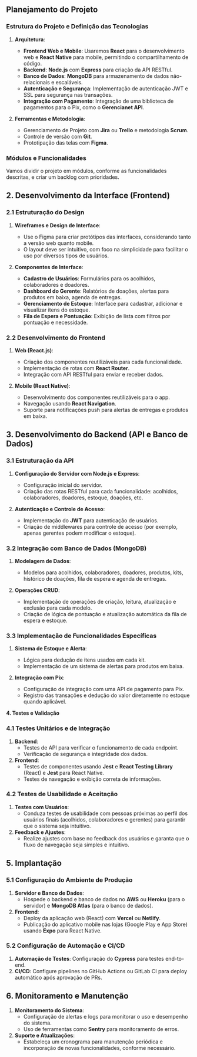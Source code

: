 ## **Planejamento do Projeto**

### **Estrutura do Projeto e Definição das Tecnologias**

1. **Arquitetura**:  
   * **Frontend Web e Mobile**: Usaremos **React** para o desenvolvimento web e **React Native** para mobile, permitindo o compartilhamento de código.  
   * **Backend**: **Node.js** com **Express** para criação da API RESTful.  
   * **Banco de Dados**: **MongoDB** para armazenamento de dados não-relacionais e escaláveis.  
   * **Autenticação e Segurança**: Implementação de autenticação JWT e SSL para segurança nas transações.  
   * **Integração com Pagamento**: Integração de uma biblioteca de pagamentos para o Pix, como o **Gerencianet API**.

2. **Ferramentas e Metodologia**:  
   * Gerenciamento de Projeto com **Jira** ou **Trello** e metodologia **Scrum**.  
   * Controle de versão com **Git**.  
   * Prototipação das telas com **Figma**.

### **Módulos e Funcionalidades**

Vamos dividir o projeto em módulos, conforme as funcionalidades descritas, e criar um backlog com prioridades.

## 

## 

## 

## 

## 

## 

## 

## 

## **2\. Desenvolvimento da Interface (Frontend)**

### **2.1 Estruturação do Design**

1. **Wireframes e Design de Interface**:  
   * Use o Figma para criar protótipos das interfaces, considerando tanto a versão web quanto mobile.  
   * O layout deve ser intuitivo, com foco na simplicidade para facilitar o uso por diversos tipos de usuários.

2. **Componentes de Interface**:  
   * **Cadastro de Usuários**: Formulários para os acolhidos, colaboradores e doadores.  
   * **Dashboard do Gerente**: Relatórios de doações, alertas para produtos em baixa, agenda de entregas.  
   * **Gerenciamento de Estoque**: Interface para cadastrar, adicionar e visualizar itens do estoque.  
   * **Fila de Espera e Pontuação**: Exibição de lista com filtros por pontuação e necessidade.

### **2.2 Desenvolvimento do Frontend**

1. **Web (React.js)**:  
   * Criação dos componentes reutilizáveis para cada funcionalidade.  
   * Implementação de rotas com **React Router**.  
   * Integração com API RESTful para enviar e receber dados.

2. **Mobile (React Native)**:  
   * Desenvolvimento dos componentes reutilizáveis para o app.  
   * Navegação usando **React Navigation**.  
   * Suporte para notificações push para alertas de entregas e produtos em baixa.

## 

## **3\. Desenvolvimento do Backend (API e Banco de Dados)**

### **3.1 Estruturação da API**

1. **Configuração do Servidor com Node.js e Express**:  
   * Configuração inicial do servidor.  
   * Criação das rotas RESTful para cada funcionalidade: acolhidos, colaboradores, doadores, estoque, doações, etc.

2. **Autenticação e Controle de Acesso**:  
   * Implementação do **JWT** para autenticação de usuários.  
   * Criação de middlewares para controle de acesso (por exemplo, apenas gerentes podem modificar o estoque).

### **3.2 Integração com Banco de Dados (MongoDB)**

1. **Modelagem de Dados**:  
   * Modelos para acolhidos, colaboradores, doadores, produtos, kits, histórico de doações, fila de espera e agenda de entregas.

2. **Operações CRUD**:  
   * Implementação de operações de criação, leitura, atualização e exclusão para cada modelo.  
   * Criação de lógica de pontuação e atualização automática da fila de espera e estoque.

### **3.3 Implementação de Funcionalidades Específicas**

1. **Sistema de Estoque e Alerta**:  
   * Lógica para dedução de itens usados em cada kit.  
   * Implementação de um sistema de alertas para produtos em baixa.

2. **Integração com Pix**:  
   * Configuração de integração com uma API de pagamento para Pix.  
   * Registro das transações e dedução do valor diretamente no estoque quando aplicável.

**4\. Testes e Validação**

### **4.1 Testes Unitários e de Integração**

1. **Backend**:  
   * Testes de API para verificar o funcionamento de cada endpoint.  
   * Verificação de segurança e integridade dos dados.  
2. **Frontend**:  
   * Testes de componentes usando **Jest** e **React Testing Library** (React) e **Jest** para React Native.  
   * Testes de navegação e exibição correta de informações.

### **4.2 Testes de Usabilidade e Aceitação**

1. **Testes com Usuários**:  
   * Conduza testes de usabilidade com pessoas próximas ao perfil dos usuários finais (acolhidos, colaboradores e gerentes) para garantir que o sistema seja intuitivo.  
2. **Feedback e Ajustes**:  
   * Realize ajustes com base no feedback dos usuários e garanta que o fluxo de navegação seja simples e intuitivo.

## 

## 

## 

## 

## 

## 

## 

## 

## **5\. Implantação**

### **5.1 Configuração do Ambiente de Produção**

1. **Servidor e Banco de Dados**:  
   * Hospede o backend e banco de dados no **AWS** ou **Heroku** (para o servidor) e **MongoDB Atlas** (para o banco de dados).  
2. **Frontend**:  
   * Deploy da aplicação web (React) com **Vercel** ou **Netlify**.  
   * Publicação do aplicativo mobile nas lojas (Google Play e App Store) usando **Expo** para React Native.

### **5.2 Configuração de Automação e CI/CD**

1. **Automação de Testes**: Configuração do **Cypress** para testes end-to-end.  
2. **CI/CD**: Configure pipelines no GitHub Actions ou GitLab CI para deploy automático após aprovação de PRs.

## 

## 

## 

## 

## 

## 

## 

## 

## 

## 

## 

## **6\. Monitoramento e Manutenção**

1. **Monitoramento do Sistema**:  
   * Configuração de alertas e logs para monitorar o uso e desempenho do sistema.  
   * Uso de ferramentas como **Sentry** para monitoramento de erros.  
2. **Suporte e Atualizações**:  
   * Estabeleça um cronograma para manutenção periódica e incorporação de novas funcionalidades, conforme necessário.